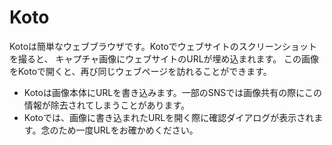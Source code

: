 # Koto

Kotoは簡単なウェブブラウザです。Kotoでウェブサイトのスクリーンショットを撮ると、
キャプチャ画像にウェブサイトのURLが埋め込まれます。
この画像をKotoで開くと、再び同じウェブページを訪れることができます。

* Kotoは画像本体にURLを書き込みます。一部のSNSでは画像共有の際にこの情報が除去されてしまうことがあります。
* Kotoでは、画像に書き込まれたURLを開く際に確認ダイアログが表示されます。念のため一度URLをお確かめください。
